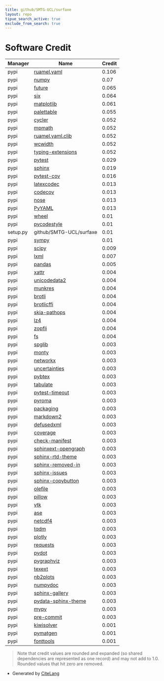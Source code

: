 ```yaml
---
title: github/SMTG-UCL/surfaxe
layout: repo
tipue_search_active: true
exclude_from_search: true
---
```

# Software Credit

|Manager|Name|Credit|
|-------|----|------|
|pypi|[ruamel.yaml](https://sourceforge.net/p/ruamel-yaml/code/ci/default/tree)|0.106|
|pypi|[numpy](https://pypi.org/project/numpy)|0.07|
|pypi|[future](https://python-future.org)|0.065|
|pypi|[six](https://pypi.org/project/six)|0.064|
|pypi|[matplotlib](https://matplotlib.org)|0.061|
|pypi|[palettable](https://jiffyclub.github.io/palettable/)|0.055|
|pypi|[cycler](https://github.com/matplotlib/cycler)|0.052|
|pypi|[mpmath](http://mpmath.org/)|0.052|
|pypi|[ruamel.yaml.clib](https://sourceforge.net/p/ruamel-yaml-clib/code/ci/default/tree)|0.052|
|pypi|[wcwidth](https://pypi.org/project/wcwidth)|0.052|
|pypi|[typing-extensions](https://pypi.org/project/typing-extensions)|0.052|
|pypi|[pytest](https://pypi.org/project/pytest)|0.029|
|pypi|[sphinx](https://pypi.org/project/sphinx)|0.019|
|pypi|[pytest-cov](https://pypi.org/project/pytest-cov)|0.016|
|pypi|[latexcodec](https://github.com/mcmtroffaes/latexcodec)|0.013|
|pypi|[codecov](https://pypi.org/project/codecov)|0.013|
|pypi|[nose](https://pypi.org/project/nose)|0.013|
|pypi|[PyYAML](https://pypi.org/project/PyYAML)|0.013|
|pypi|[wheel](https://pypi.org/project/wheel)|0.01|
|pypi|[pycodestyle](https://pypi.org/project/pycodestyle)|0.01|
|setup.py|github/SMTG-UCL/surfaxe|0.01|
|pypi|[sympy](https://sympy.org)|0.01|
|pypi|[scipy](https://pypi.org/project/scipy)|0.009|
|pypi|[lxml](https://pypi.org/project/lxml)|0.007|
|pypi|[pandas](https://pypi.org/project/pandas)|0.005|
|pypi|[xattr](https://pypi.org/project/xattr)|0.004|
|pypi|[unicodedata2](https://pypi.org/project/unicodedata2)|0.004|
|pypi|[munkres](https://pypi.org/project/munkres)|0.004|
|pypi|[brotli](https://pypi.org/project/brotli)|0.004|
|pypi|[brotlicffi](https://pypi.org/project/brotlicffi)|0.004|
|pypi|[skia-pathops](https://pypi.org/project/skia-pathops)|0.004|
|pypi|[lz4](https://pypi.org/project/lz4)|0.004|
|pypi|[zopfli](https://pypi.org/project/zopfli)|0.004|
|pypi|[fs](https://pypi.org/project/fs)|0.004|
|pypi|[spglib](http://spglib.github.io/spglib/)|0.003|
|pypi|[monty](https://github.com/materialsvirtuallab/monty)|0.003|
|pypi|[networkx](https://networkx.org/)|0.003|
|pypi|[uncertainties](http://uncertainties-python-package.readthedocs.io/)|0.003|
|pypi|[pybtex](https://pybtex.org/)|0.003|
|pypi|[tabulate](https://github.com/astanin/python-tabulate)|0.003|
|pypi|[pytest-timeout](https://pypi.org/project/pytest-timeout)|0.003|
|pypi|[pyroma](https://pypi.org/project/pyroma)|0.003|
|pypi|[packaging](https://pypi.org/project/packaging)|0.003|
|pypi|[markdown2](https://pypi.org/project/markdown2)|0.003|
|pypi|[defusedxml](https://pypi.org/project/defusedxml)|0.003|
|pypi|[coverage](https://pypi.org/project/coverage)|0.003|
|pypi|[check-manifest](https://pypi.org/project/check-manifest)|0.003|
|pypi|[sphinxext-opengraph](https://pypi.org/project/sphinxext-opengraph)|0.003|
|pypi|[sphinx-rtd-theme](https://pypi.org/project/sphinx-rtd-theme)|0.003|
|pypi|[sphinx-removed-in](https://pypi.org/project/sphinx-removed-in)|0.003|
|pypi|[sphinx-issues](https://pypi.org/project/sphinx-issues)|0.003|
|pypi|[sphinx-copybutton](https://pypi.org/project/sphinx-copybutton)|0.003|
|pypi|[olefile](https://pypi.org/project/olefile)|0.003|
|pypi|[pillow](https://python-pillow.org)|0.003|
|pypi|[vtk](https://vtk.org)|0.003|
|pypi|[ase](https://pypi.org/project/ase)|0.003|
|pypi|[netcdf4](https://pypi.org/project/netcdf4)|0.003|
|pypi|[tqdm](https://pypi.org/project/tqdm)|0.003|
|pypi|[plotly](https://pypi.org/project/plotly)|0.003|
|pypi|[requests](https://pypi.org/project/requests)|0.003|
|pypi|[pydot](https://pypi.org/project/pydot)|0.003|
|pypi|[pygraphviz](https://pypi.org/project/pygraphviz)|0.003|
|pypi|[texext](https://pypi.org/project/texext)|0.003|
|pypi|[nb2plots](https://pypi.org/project/nb2plots)|0.003|
|pypi|[numpydoc](https://pypi.org/project/numpydoc)|0.003|
|pypi|[sphinx-gallery](https://pypi.org/project/sphinx-gallery)|0.003|
|pypi|[pydata-sphinx-theme](https://pypi.org/project/pydata-sphinx-theme)|0.003|
|pypi|[mypy](https://pypi.org/project/mypy)|0.003|
|pypi|[pre-commit](https://pypi.org/project/pre-commit)|0.003|
|pypi|[kiwisolver](https://github.com/nucleic/kiwi)|0.001|
|pypi|[pymatgen](https://pymatgen.org)|0.001|
|pypi|[fonttools](http://github.com/fonttools/fonttools)|0.001|


> Note that credit values are rounded and expanded (so shared dependencies are represented as one record) and may not add to 1.0. Rounded values that hit zero are removed.


- Generated by [CiteLang](https://github.com/vsoch/citelang)

